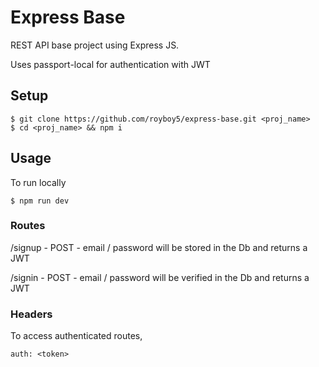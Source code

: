 # Express Base

REST API base project using Express JS.

Uses passport-local for authentication with JWT

## Setup

```
$ git clone https://github.com/royboy5/express-base.git <proj_name>
$ cd <proj_name> && npm i
```

## Usage

To run locally

```
$ npm run dev
```

### Routes

/signup - POST - email / password will be stored in the Db and returns a JWT

/signin - POST - email / password will be verified in the Db and returns a JWT

### Headers

To access authenticated routes,

```
auth: <token>
```
